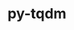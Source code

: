 ---
title: "py-tqdm"
layout: cache
categories: [package, develop-2024-05-12]
meta: {"versions": ["4.66.1"], "compilers": ["apple-clang@=15.0.0", "gcc@=11.4.0", "gcc@=9.4.0", "oneapi@=2024.0.0"], "oss": ["ubuntu20.04", "ubuntu22.04", "ventura"], "platforms": ["darwin", "linux"], "targets": ["aarch64", "neoverse_v1", "neoverse_v2", "ppc64le", "x86_64_v3"], "stacks": ["e4s", "e4s-neoverse-v2", "e4s-neoverse_v1", "e4s-oneapi", "e4s-power", "ml-darwin-aarch64-mps", "ml-linux-x86_64-cpu", "ml-linux-x86_64-cuda", "root"], "num_specs": 13, "num_specs_by_stack": {"root": 13, "ml-darwin-aarch64-mps": 1, "e4s-power": 2, "e4s-neoverse_v1": 2, "e4s-neoverse-v2": 2, "e4s": 3, "ml-linux-x86_64-cpu": 1, "ml-linux-x86_64-cuda": 1, "e4s-oneapi": 2}}
spec_details: [{"hash": "g4vtmngjkatsifcluezsrz7ed6uvr3ng", "compiler": "apple-clang@=15.0.0", "versions": ["4.66.1"], "os": "ventura", "platform": "darwin", "target": "aarch64", "variants": ["build_system=python_pip", "~notebook", "~telegram"], "stacks": ["root", "ml-darwin-aarch64-mps"], "size": "-", "tarball": "https://binaries.spack.io/develop-2024-05-12/build_cache/darwin-ventura-aarch64/apple-clang-15.0.0/py-tqdm-4.66.1/darwin-ventura-aarch64-apple-clang-15.0.0-py-tqdm-4.66.1-g4vtmngjkatsifcluezsrz7ed6uvr3ng.spack"}, {"hash": "wlkzj6csn3ksufrwncckd4tismwix3tf", "compiler": "gcc@=9.4.0", "versions": ["4.66.1"], "os": "ubuntu20.04", "platform": "linux", "target": "ppc64le", "variants": ["build_system=python_pip", "~notebook", "~telegram"], "stacks": ["e4s-power", "root"], "size": "-", "tarball": "https://binaries.spack.io/develop-2024-05-12/build_cache/linux-ubuntu20.04-ppc64le/gcc-9.4.0/py-tqdm-4.66.1/linux-ubuntu20.04-ppc64le-gcc-9.4.0-py-tqdm-4.66.1-wlkzj6csn3ksufrwncckd4tismwix3tf.spack"}, {"hash": "4l2njmbwauh6efnsighmmwsjjso74fnv", "compiler": "gcc@=9.4.0", "versions": ["4.66.1"], "os": "ubuntu20.04", "platform": "linux", "target": "ppc64le", "variants": ["build_system=python_pip", "~notebook", "~telegram"], "stacks": ["e4s-power", "root"], "size": "-", "tarball": "https://binaries.spack.io/develop-2024-05-12/build_cache/linux-ubuntu20.04-ppc64le/gcc-9.4.0/py-tqdm-4.66.1/linux-ubuntu20.04-ppc64le-gcc-9.4.0-py-tqdm-4.66.1-4l2njmbwauh6efnsighmmwsjjso74fnv.spack"}, {"hash": "mcxwtwvviyowj25ldr62p63f65koozad", "compiler": "gcc@=11.4.0", "versions": ["4.66.1"], "os": "ubuntu22.04", "platform": "linux", "target": "neoverse_v1", "variants": ["build_system=python_pip", "~notebook", "~telegram"], "stacks": ["e4s-neoverse_v1", "root"], "size": "-", "tarball": "https://binaries.spack.io/develop-2024-05-12/build_cache/linux-ubuntu22.04-neoverse_v1/gcc-11.4.0/py-tqdm-4.66.1/linux-ubuntu22.04-neoverse_v1-gcc-11.4.0-py-tqdm-4.66.1-mcxwtwvviyowj25ldr62p63f65koozad.spack"}, {"hash": "jbqj5ldr3zq3qy5kd5eadio3lnpxhlky", "compiler": "gcc@=11.4.0", "versions": ["4.66.1"], "os": "ubuntu22.04", "platform": "linux", "target": "neoverse_v1", "variants": ["build_system=python_pip", "~notebook", "~telegram"], "stacks": ["e4s-neoverse_v1", "root"], "size": "-", "tarball": "https://binaries.spack.io/develop-2024-05-12/build_cache/linux-ubuntu22.04-neoverse_v1/gcc-11.4.0/py-tqdm-4.66.1/linux-ubuntu22.04-neoverse_v1-gcc-11.4.0-py-tqdm-4.66.1-jbqj5ldr3zq3qy5kd5eadio3lnpxhlky.spack"}, {"hash": "ucv2wnwblfab4s3gn25cyjwlzsdohdqe", "compiler": "gcc@=11.4.0", "versions": ["4.66.1"], "os": "ubuntu22.04", "platform": "linux", "target": "neoverse_v2", "variants": ["build_system=python_pip", "~notebook", "~telegram"], "stacks": ["root", "e4s-neoverse-v2"], "size": "-", "tarball": "https://binaries.spack.io/develop-2024-05-12/build_cache/linux-ubuntu22.04-neoverse_v2/gcc-11.4.0/py-tqdm-4.66.1/linux-ubuntu22.04-neoverse_v2-gcc-11.4.0-py-tqdm-4.66.1-ucv2wnwblfab4s3gn25cyjwlzsdohdqe.spack"}, {"hash": "czsafjeyu7ondqeqxjd3cccn2fxx3bor", "compiler": "gcc@=11.4.0", "versions": ["4.66.1"], "os": "ubuntu22.04", "platform": "linux", "target": "neoverse_v2", "variants": ["build_system=python_pip", "~notebook", "~telegram"], "stacks": ["root", "e4s-neoverse-v2"], "size": "-", "tarball": "https://binaries.spack.io/develop-2024-05-12/build_cache/linux-ubuntu22.04-neoverse_v2/gcc-11.4.0/py-tqdm-4.66.1/linux-ubuntu22.04-neoverse_v2-gcc-11.4.0-py-tqdm-4.66.1-czsafjeyu7ondqeqxjd3cccn2fxx3bor.spack"}, {"hash": "yozb7qr6gulbxc5brkt5acjjklythl46", "compiler": "gcc@=11.4.0", "versions": ["4.66.1"], "os": "ubuntu22.04", "platform": "linux", "target": "x86_64_v3", "variants": ["build_system=python_pip", "~notebook", "~telegram"], "stacks": ["root", "e4s"], "size": "-", "tarball": "https://binaries.spack.io/develop-2024-05-12/build_cache/linux-ubuntu22.04-x86_64_v3/gcc-11.4.0/py-tqdm-4.66.1/linux-ubuntu22.04-x86_64_v3-gcc-11.4.0-py-tqdm-4.66.1-yozb7qr6gulbxc5brkt5acjjklythl46.spack"}, {"hash": "2ppfxjah5f6dx6ialf6sahllbcniwoef", "compiler": "gcc@=11.4.0", "versions": ["4.66.1"], "os": "ubuntu22.04", "platform": "linux", "target": "x86_64_v3", "variants": ["build_system=python_pip", "~notebook", "~telegram"], "stacks": ["ml-linux-x86_64-cpu", "root", "ml-linux-x86_64-cuda"], "size": "-", "tarball": "https://binaries.spack.io/develop-2024-05-12/build_cache/linux-ubuntu22.04-x86_64_v3/gcc-11.4.0/py-tqdm-4.66.1/linux-ubuntu22.04-x86_64_v3-gcc-11.4.0-py-tqdm-4.66.1-2ppfxjah5f6dx6ialf6sahllbcniwoef.spack"}, {"hash": "zhtd6l6g3tgeyhrubr3lm2w5wpcni27i", "compiler": "gcc@=11.4.0", "versions": ["4.66.1"], "os": "ubuntu22.04", "platform": "linux", "target": "x86_64_v3", "variants": ["build_system=python_pip", "~notebook", "~telegram"], "stacks": ["root", "e4s"], "size": "-", "tarball": "https://binaries.spack.io/develop-2024-05-12/build_cache/linux-ubuntu22.04-x86_64_v3/gcc-11.4.0/py-tqdm-4.66.1/linux-ubuntu22.04-x86_64_v3-gcc-11.4.0-py-tqdm-4.66.1-zhtd6l6g3tgeyhrubr3lm2w5wpcni27i.spack"}, {"hash": "dj7rif4qpuanz4qn444fvargnvtfiv2s", "compiler": "gcc@=11.4.0", "versions": ["4.66.1"], "os": "ubuntu22.04", "platform": "linux", "target": "x86_64_v3", "variants": ["build_system=python_pip", "~notebook", "~telegram"], "stacks": ["root", "e4s"], "size": "-", "tarball": "https://binaries.spack.io/develop-2024-05-12/build_cache/linux-ubuntu22.04-x86_64_v3/gcc-11.4.0/py-tqdm-4.66.1/linux-ubuntu22.04-x86_64_v3-gcc-11.4.0-py-tqdm-4.66.1-dj7rif4qpuanz4qn444fvargnvtfiv2s.spack"}, {"hash": "scpe4mwtvgc6pzaxnazmiqqug6inq7nm", "compiler": "oneapi@=2024.0.0", "versions": ["4.66.1"], "os": "ubuntu22.04", "platform": "linux", "target": "x86_64_v3", "variants": ["build_system=python_pip", "~notebook", "~telegram"], "stacks": ["root", "e4s-oneapi"], "size": "-", "tarball": "https://binaries.spack.io/develop-2024-05-12/build_cache/linux-ubuntu22.04-x86_64_v3/oneapi-2024.0.0/py-tqdm-4.66.1/linux-ubuntu22.04-x86_64_v3-oneapi-2024.0.0-py-tqdm-4.66.1-scpe4mwtvgc6pzaxnazmiqqug6inq7nm.spack"}, {"hash": "oy56ytvezlgmpg4ntnzhvmi4snymu2qf", "compiler": "oneapi@=2024.0.0", "versions": ["4.66.1"], "os": "ubuntu22.04", "platform": "linux", "target": "x86_64_v3", "variants": ["build_system=python_pip", "~notebook", "~telegram"], "stacks": ["root", "e4s-oneapi"], "size": "-", "tarball": "https://binaries.spack.io/develop-2024-05-12/build_cache/linux-ubuntu22.04-x86_64_v3/oneapi-2024.0.0/py-tqdm-4.66.1/linux-ubuntu22.04-x86_64_v3-oneapi-2024.0.0-py-tqdm-4.66.1-oy56ytvezlgmpg4ntnzhvmi4snymu2qf.spack"}]
---